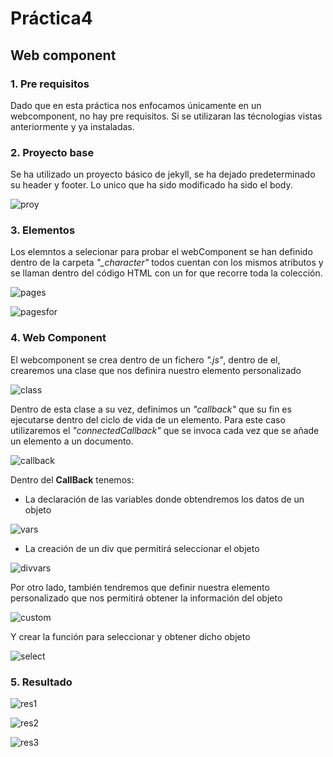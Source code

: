 # Práctica4
## Web component

### 1. Pre requisitos

Dado que en esta práctica nos enfocamos únicamente en un webcomponent, no hay pre requisitos. Si se utilizaran las técnologias vistas anteriormente y ya instaladas.

### 2. Proyecto base

Se ha utilizado un proyecto básico de jekyll, se ha dejado predeterminado su header y footer. Lo unico que ha sido modificado ha sido el body.

![proy](webComponent/img/proy.png)

### 3. Elementos 

Los elemntos a selecionar para probar el webComponent se han definido dentro de la carpeta *"_character"* todos cuentan con los mismos atributos y se llaman dentro del código HTML con un for que recorre toda la colección.

![pages](webComponent/img/pages.png)

![pagesfor](webComponent/img/pagesfor.png)

### 4. Web Component

El webcomponent se crea dentro de un fichero *".js"*, dentro de el, crearemos una clase que nos definira nuestro elemento personalizado

![class](webComponent/img/class.png)

Dentro de esta clase a su vez, definimos un *"callback"* que su fin es ejecutarse dentro del ciclo de vida de un elemento. Para este caso utilizaremos el *"connectedCallback"* que se invoca cada vez que se añade un elemento a un documento.

![callback](webComponent/img/callback.png)

Dentro del **CallBack** tenemos:

- La declaración de las variables donde obtendremos los datos de un objeto

![vars](webComponent/img/vars.png)

- La creación de un div que permitirá seleccionar el objeto

![divvars](webComponent/img/divvars.png)

Por otro lado, también tendremos que definir nuestra elemento personalizado que nos permitirá obtener la información del objeto

![custom](webComponent/img/custom.png)

Y crear la función para seleccionar y obtener dicho objeto

![select](webComponent/img/select.png)

### 5. Resultado

![res1](webComponent/img/res1.png)

![res2](webComponent/img/res2.png)

![res3](webComponent/img/res3.png)